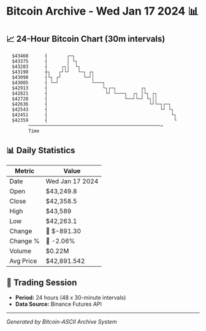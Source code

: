 # Bitcoin Archive - Wed Jan 17 2024 📊

## 📈 24-Hour Bitcoin Chart (30m intervals)

```
  $43468      ┤       ┌─┐                                      
  $43375      ┤       │ └┐                                     
  $43283      ┤     ┌┐│  └┐                                    
  $43190      ┼┐   ┌┘└┘   └─┐ ┌┐                               
  $43098      ┤└┐ ┌┘        └─┘│                               
  $43005      ┤ └─┘            └───┐                           
  $42913      ┤                    └┐┌─┐         ┌┐            
  $42821      ┤                     └┘ └───┐  ┌┐ │└┐ ┌┐        
  $42728      ┤                            └──┘└─┘ └┐││        
  $42636      ┤                                     └┘└─┐┌─┐   
  $42543      ┤                                         └┘ └┐  
  $42451      ┤                                             └┐ 
  $42359      ┤                                              └ 
        ────────────────────────────────────────────────→
        Time
```

## 📊 Daily Statistics

| Metric | Value |
|--------|-------|
| Date | Wed Jan 17 2024 |
| Open | $43,249.8 |
| Close | $42,358.5 |
| High | $43,589 |
| Low | $42,263.1 |
| Change | 🔴 $-891.30 |
| Change % | 🔴 -2.06% |
| Volume | $0.22M |
| Avg Price | $42,891.542 |

## 📅 Trading Session

- **Period:** 24 hours (48 x 30-minute intervals)
- **Data Source:** Binance Futures API

---
*Generated by Bitcoin-ASCII Archive System*
